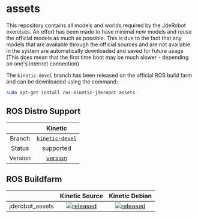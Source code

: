 # assets

This repository contains all models and worlds required by the JdeRobot exercises. An effort has been made to have minimal new models and reuse the official models as much as possible. This is due to the fact that any models that are available through the official sources and are not available in the system are automatically downloaded and saved for future usage (This does mean that the first time boot may be much slower - depending on one's internet connection)

The `kinetic-devel` branch has been released on the official ROS build farm and can be downloaded using the command:

```bash
sudo apt-get install ros-kinetic-jderobot-assets
```

## ROS Distro Support

|         | Kinetic |
|:-------:|:-------:|
| Branch  | [`kinetic-devel`](https://github.com/JdeRobot/assets/tree/kinetic-devel) |
| Status  |  supported |
| Version | [version](http://repositories.ros.org/status_page/ros_kinetic_default.html?q=jderobot_assets) |

## ROS Buildfarm

|         |  Kinetic Source  |  Kinetic Debian |
|:-------:|:-------------------:|:-------------------:|
| jderobot_assets | [![released](http://build.ros.org/buildStatus/icon?job=Ksrc_uX__jderobot_assets__ubuntu_xenial__source)](http://build.ros.org/view/Ksrc_uX/job/Ksrc_uX__jderobot_assets__ubuntu_xenial__source/) | [![released](http://build.ros.org/buildStatus/icon?job=Kbin_uX64__jderobot_assets__ubuntu_xenial_amd64__binary)](http://build.ros.org/view/Kbin_uX64/job/Kbin_uX64__jderobot_assets__ubuntu_xenial_amd64__binary/) |
